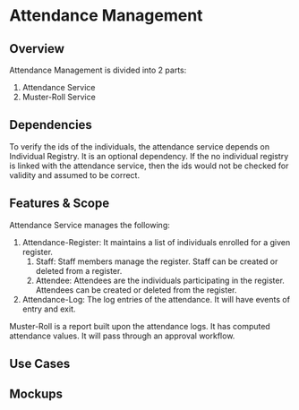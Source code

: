 # Attendance Management

## Overview

Attendance Management is divided into 2 parts:

1. Attendance Service
2. Muster-Roll Service

## Dependencies

To verify the ids of the individuals, the attendance service depends on Individual Registry. It is an optional dependency. If the no individual registry is linked with the attendance service, then the ids would not be checked for validity and assumed to be correct.&#x20;

## Features & Scope

Attendance Service manages the following:

1. Attendance-Register: It maintains a list of individuals enrolled for a given register.
   1. Staff: Staff members manage the register. Staff can be created or deleted from a register.
   2. Attendee: Attendees are the individuals participating in the register. Attendees can be created or deleted from the register.&#x20;
2. Attendance-Log: The log entries of the attendance. It will have events of entry and exit.&#x20;

Muster-Roll is a report built upon the attendance logs. It has computed attendance values. It will pass through an approval workflow.&#x20;

## Use Cases



## Mockups
